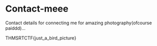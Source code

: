 # Contact-meee
Contact details for connecting me for amazing photography(ofcourse paiddd)...


THMSRTCTF{just_a_bird_picture}
